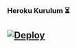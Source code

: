 
### Heroku Kurulum ⏳
[![Deploy](https://www.herokucdn.com/deploy/button.svg)](https://heroku.com/deploy?template=https://github.com/mrtxc35/Musicmr)
-
